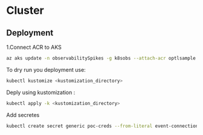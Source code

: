 # Cluster

## Deployment
1.Connect ACR to AKS
```sh
az aks update -n observabilitySpikes -g k8sobs --attach-acr optlsample
```

To dry run you deployment use:

```sh
kubectl kustomize <kustomization_directory>
```

Deply using kustomization :

```sh
kubectl apply -k <kustomization_directory>
```

Add secretes

```sh
kubectl create secret generic poc-creds --from-literal event-connection-string='<connection-string>'
````